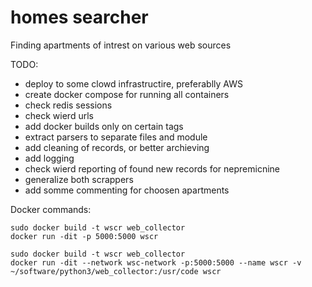 # homes searcher
Finding apartments of intrest on various web sources

TODO:
- deploy to some clowd infrastructire, preferablly AWS
- create docker compose for running all containers
- check redis sessions
- check wierd urls
- add docker builds only on certain tags
- extract parsers to separate files and module
- add cleaning of records, or better archieving
- add logging
- check wierd reporting of found new records for nepremicnine
- generalize both scrappers
- add somme commenting for choosen apartments

Docker commands:
```
sudo docker build -t wscr web_collector 
docker run -dit -p 5000:5000 wscr

sudo docker build -t wscr web_collector
docker run -dit --network wsc-network -p:5000:5000 --name wscr -v ~/software/python3/web_collector:/usr/code wscr 
```
